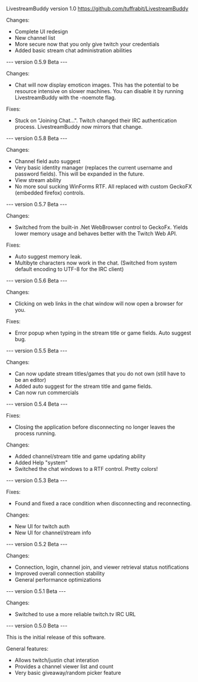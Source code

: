 LivestreamBuddy version 1.0
https://github.com/tuffrabit/LivestreamBuddy

Changes:
- Complete UI redesign
- New channel list
- More secure now that you only give twitch your credentials
- Added basic stream chat administration abilities

--- version 0.5.9 Beta ---

Changes:
- Chat will now display emoticon images.  This has the potential to be resource intensive on slower machines.  You can disable it by running LivestreamBuddy with the -noemote flag.

Fixes:
- Stuck on "Joining Chat...".  Twitch changed their IRC authentication process.  LivestreamBuddy now mirrors that change.

--- version 0.5.8 Beta ---

Changes:
- Channel field auto suggest
- Very basic identity manager (replaces the current username and password fields).  This will be expanded in the future.
- View stream ability
- No more soul sucking WinForms RTF.  All replaced with custom GeckoFX (embedded firefox) controls.

--- version 0.5.7 Beta ---

Changes:
- Switched from the built-in .Net WebBrowser control to GeckoFx.  Yields lower memory usage and behaves better with the Twitch Web API.

Fixes:
- Auto suggest memory leak.
- Multibyte characters now work in the chat.  (Switched from system default encoding to UTF-8 for the IRC client)

--- version 0.5.6 Beta ---

Changes:
- Clicking on web links in the chat window will now open a browser for you.

Fixes:
- Error popup when typing in the stream title or game fields.  Auto suggest bug.

--- version 0.5.5 Beta ---

Changes:
- Can now update stream titles/games that you do not own (still have to be an editor)
- Added auto suggest for the stream title and game fields.
- Can now run commercials

--- version 0.5.4 Beta ---

Fixes:
- Closing the application before disconnecting no longer leaves the process running.

Changes:
- Added channel/stream title and game updating ability
- Added Help "system"
- Switched the chat windows to a RTF control.  Pretty colors!

--- version 0.5.3 Beta ---

Fixes:
- Found and fixed a race condition when disconnecting and reconnecting.

Changes:
- New UI for twitch auth
- New UI for channel/stream info

--- version 0.5.2 Beta ---

Changes:
- Connection, login, channel join, and viewer retrieval status notifications
- Improved overall connection stability
- General performance optimizations

--- version 0.5.1 Beta ---

Changes:
- Switched to use a more reliable twitch.tv IRC URL

--- version 0.5.0 Beta ---

This is the initial release of this software.

General features:
- Allows twitch/justin chat interation
- Provides a channel viewer list and count
- Very basic giveaway/random picker feature
